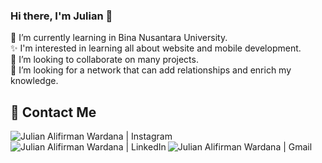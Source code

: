 ### Hi there, I'm Julian 👋

🌱 I’m currently learning in Bina Nusantara University.<br>
✨ I'm interested in learning all about website and mobile development.<br>
👯 I’m looking to collaborate on many projects.<br>
🤔 I’m looking for a network that can add relationships and enrich my knowledge.<br>

## 📇 Contact Me

<a href="https://www.instagram.com/julian_aliwardana/"><img align="left" src="https://img.shields.io/badge/Instagram-E4405F?style=for-the-badge&logo=instagram&logoColor=white" alt="Julian Alifirman Wardana | Instagram"></a>
<a href="https://www.linkedin.com/in/julianaw30/"><img align="left" src="https://img.shields.io/badge/LinkedIn-0077B5?style=for-the-badge&logo=linkedin&logoColor=white" alt="Julian Alifirman Wardana | LinkedIn"></a>
<a href="mailto:julian.aliwardana@gmail.com"><img align="left" src="https://img.shields.io/badge/Gmail-D14836?style=for-the-badge&logo=gmail&logoColor=white&link=mailto:julian.aliwardana@gmail.com" alt="Julian Alifirman Wardana | Gmail"></a>
<!-- **julianaliwardana/julianaliwardana** is a ✨ _special_ ✨ repository because its `README.md` (this file) appears on your GitHub profile.

Here are some ideas to get you started:

- 🔭 I’m currently working on ...
- 🌱 I’m currently learning ...
- 👯 I’m looking to collaborate on ...
- 🤔 I’m looking for help with ...
- 💬 Ask me about ...
- 📫 How to reach me: ...
- 😄 Pronouns: ...
- ⚡ Fun fact: ... -->

